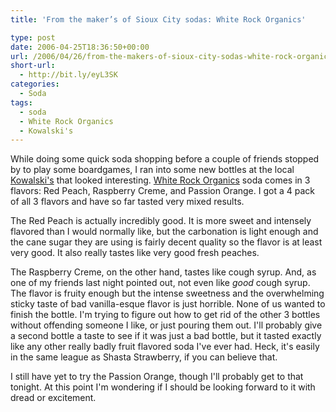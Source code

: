 ```yaml
---
title: 'From the maker’s of Sioux City sodas: White Rock Organics'

type: post
date: 2006-04-25T18:36:50+00:00
url: /2006/04/26/from-the-makers-of-sioux-city-sodas-white-rock-organics/
short-url:
  - http://bit.ly/eyL3SK
categories:
  - Soda
tags:
  - soda
  - White Rock Organics
  - Kowalski's
---
```

While doing some quick soda shopping before a couple of friends stopped by to play some boardgames, I ran into some new bottles at the local <a href="http://www.kowalskis.com/">Kowalski's</a> that looked interesting. <a href="http://www.whiterockbeverages.com/Organics.cfm">White Rock Organics</a> soda comes in 3 flavors: Red Peach, Raspberry Creme, and Passion Orange. I got a 4 pack of all 3 flavors and have so far tasted very mixed results.

The Red Peach is actually incredibly good. It is more sweet and intensely flavored than I would normally like, but the carbonation is light enough and the cane sugar they are using is fairly decent quality so the flavor is at least very good. It also really tastes like very good fresh peaches.

The Raspberry Creme, on the other hand, tastes like cough syrup. And, as one of my friends last night pointed out, not even like <i>good</i> cough syrup. The flavor is fruity enough but the intense sweetness and the overwhelming sticky taste of bad vanilla-esque flavor is just horrible. None of us wanted to finish the bottle. I'm trying to figure out how to get rid of the other 3 bottles without offending someone I like, or just pouring them out. I'll probably give a second bottle a taste to see if it was just a bad bottle, but it tasted exactly like any other really badly fruit flavored soda I've ever had. Heck, it's easily in the same league as Shasta Strawberry, if you can believe that.

I still have yet to try the Passion Orange, though I'll probably get to that tonight. At this point I'm wondering if I should be looking forward to it with dread or excitement.